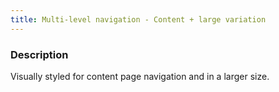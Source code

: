 ```yaml
---
title: Multi-level navigation - Content + large variation
---
```


### Description

Visually styled for content page navigation and in a larger size.
